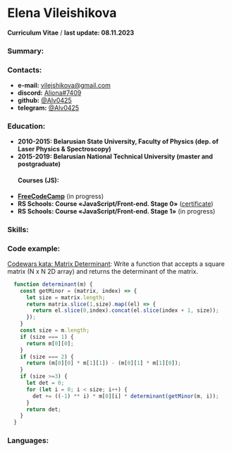 # Elena Vileishikova
**Curriculum Vitae** / **last update: 08.11.2023**
### Summary:

### Contacts:
  - **e-mail:** [vilejshikova@gmail.com](mailto:vilejshikova@gmail.com)
  - **discord:** [Aliona#7409](https://discordapp.com/users/1122842754175742052/)
  - **github:** [@Alv0425](https://github.com/Alv0425)
  - **telegram:** [@Alv0425](https://t.me/Alv0425)
  
### Education:
 - **2010-2015: Belarusian State University, Faculty of Physics (dep. of Laser Physics & Spectroscopy)**
 - **2015-2019: Belarusian National Technical University (master and postgraduate)**
   #### Courses (JS):
 - **[FreeCodeCamp](https://www.freecodecamp.org/)** (in progress)
 - **RS Schools: Course «JavaScript/Front-end. Stage 0»** ([certificate](https://app.rs.school/certificate/j77h435w))
 - **RS Schools: Course «JavaScript/Front-end. Stage 1»** (in progress)

### Skills:

### Code example:
[Codewars kata: Matrix Determinant](https://www.codewars.com/kata/52a382ee44408cea2500074c): Write a function that accepts a square matrix (N x N 2D array) and returns the determinant of the matrix.

```javascript
  function determinant(m) {
    const getMinor = (matrix, index) => {
      let size = matrix.length;
      return matrix.slice(1,size).map((el) => {
        return el.slice(0,index).concat(el.slice(index + 1, size));
      });
    }
    const size = m.length;
    if (size === 1) {
      return m[0][0];
    } 
    if (size === 2) {
      return (m[0][0] * m[1][1]) - (m[0][1] * m[1][0]);
    }
    if (size >=3) {
      let det = 0;
      for (let i = 0; i < size; i++) {
        det += ((-1) ** i) * m[0][i] * determinant(getMinor(m, i));
      }
      return det;
    }
  }

```
### Languages: 